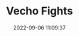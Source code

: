 ---
date: 2022-09-06 11:09:37
title: 'Vecho Fights'	
tags: []
price: $7.50 One time	
link: https://jack-bandai.itch.io/vecho-fights	

twitter: https://twitter.com/MechanicsPlayer
---